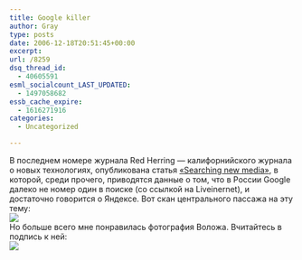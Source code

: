 ```yaml
---
title: Google killer
author: Gray
type: posts
date: 2006-12-18T20:51:45+00:00
excerpt:
url: /8259
dsq_thread_id:
  - 40605591
esml_socialcount_LAST_UPDATED:
  - 1497058682
essb_cache_expire:
  - 1616271916
categories:
  - Uncategorized

---
```








В последнем номере журнала Red Herring &#8212; калифорнийского журнала о новых технологиях, опубликована статья <a href="http://www.redherring.com/Article.aspx?a=20292" target="_blank">&#171;Searching new media&#187;</a>, в которой, среди прочего, приводятся данные о том, что в России Google далеко не номер один в поиске (со ссылкой на Liveinernet), и достаточно говорится о Яндексе. Вот скан центрального пассажа на эту тему:  
<img src="https://i1.wp.com/www.searchengines.ru/blog/images/yandex.png?w=740" data-recalc-dims="1" />  
Но больше всего мне понравилась фотография Воложа. Вчитайтесь в подпись к ней:  
<img src="https://i2.wp.com/www.searchengines.ru/blog/images/volozh.jpg?w=740" data-recalc-dims="1" />